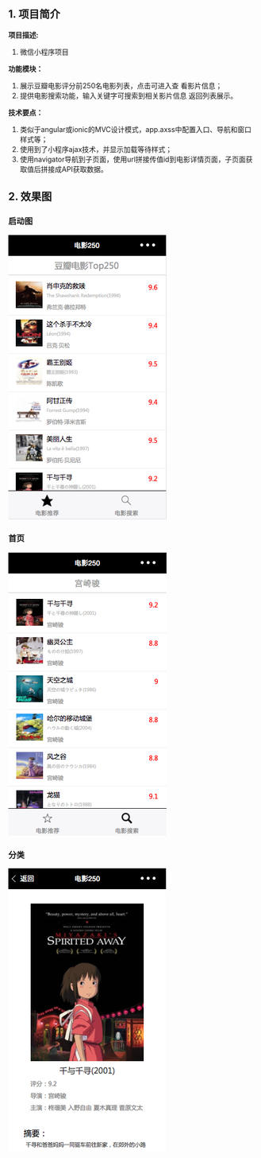 ## 1. 项目简介
**项目描述:**

1. 微信小程序项目

**功能模块：**

1. 展示豆瓣电影评分前250名电影列表，点击可进入查
	看影片信息；
2. 提供电影搜索功能，输入关键字可搜索到相关影片信息
	返回列表展示。

**技术要点：**

1. 类似于angular或ionic的MVC设计模式，app.axss中配置入口、导航和窗口样式等；
2. 使用到了小程序ajax技术，并显示加载等待样式；
3. 使用navigator导航到子页面，使用url拼接传值id到电影详情页面，子页面获取值后拼接成API获取数据。

## 2. 效果图
### 启动图 
![](./效果图/电影排名.png)
### 首页
![](./效果图/电影搜索.png)
### 分类
![](./效果图/电影详情.png)